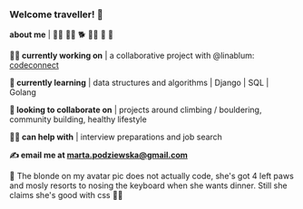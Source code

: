 ### Welcome traveller! 👋

**about me** | :climbing_woman: :woman_technologist: :dog2: :woman_cook: :thread: :dancer:

**:woman_mechanic: currently working on** | a collaborative project with @linablum: [codeconnect](https://github.com/ma-lina/codeconnect)

**🌱 currently learning** | data structures and algorithms | Django | SQL | Golang

**:handshake: looking to collaborate on** | projects around climbing / bouldering, community building, healthy lifestyle

**:genie_woman: can help with** | interview preparations and job search

**:writing_hand: email me at marta.podziewska@gmail.com**

:eyes: The blonde on my avatar pic does not actually code, she's got 4 left paws and mosly resorts to nosing the keyboard when she wants dinner. Still she claims she's good with css :woman_shrugging:
